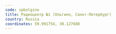 ```yaml
---
code: spbolgino
title: Радиоцентр №1 (Ольгино, Санкт-Петербург)
country: Russia
coordinates: 59.991754, 30.127680
---
```

